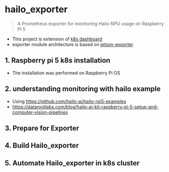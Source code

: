 # hailo_exporter
> A Prometheus exporter for monitoring Hailo NPU usage on Raspberry Pi 5

- This project is extension of [k8s dashboard](https://github.com/jiiihwan/k8s-dashboard)
- exporter module architecture is based on [jetson-exporter](https://github.com/laminair/jetson_stats_node_exporter)

## 1. Raspberry pi 5 k8s installation
- The installation was performed on Raspberry Pi OS

## 2. understanding monitoring with hailo example 
- Using https://github.com/hailo-ai/hailo-rpi5-examples
- https://datarootlabs.com/blog/hailo-ai-kit-raspberry-pi-5-setup-and-computer-vision-pipelines

## 3. Prepare for Exporter

## 4. Build Hailo_exporter

## 5. Automate Hailo_exporter in k8s cluster

